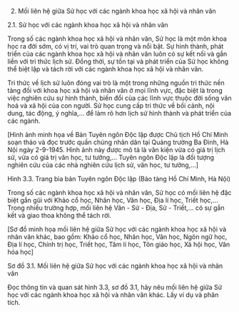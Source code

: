 2. Mối liên hệ giữa Sử học với các ngành khoa học xã hội và nhân văn

2.1. Sử học với các ngành khoa học xã hội và nhân văn

Trong số các ngành khoa học xã hội và nhân văn, Sử học là một môn khoa học ra đời sớm, có vị trí, vai trò quan trọng và nổi bật. Sự hình thành, phát triển của các ngành khoa học xã hội và nhân văn luôn có sự kết nối và gắn liền với tri thức lịch sử. Đồng thời, sự tồn tại và phát triển của Sử học không thể biệt lập và tách rời với các ngành khoa học xã hội và nhân văn.

Tri thức về lịch sử luôn đóng vai trò là một trong những nguồn tri thức nền tảng đối với khoa học xã hội và nhân văn ở mọi lĩnh vực, đặc biệt là trong việc nghiên cứu sự hình thành, biến đổi của các lĩnh vực thuộc đời sống văn hoá và xã hội của con người. Sử học cung cấp tri thức về bối cảnh, nội dung, tác động, ý nghĩa,... để làm rõ hơn lịch sử hình thành và phát triển của các ngành.

[Hình ảnh minh họa về Bản Tuyên ngôn Độc lập được Chủ tịch Hồ Chí Minh soạn thảo và đọc trước quần chúng nhân dân tại Quảng trường Ba Đình, Hà Nội ngày 2-9-1945. Hình ảnh này được mô tả là văn kiện vừa có giá trị lịch sử, vừa có giá trị văn học, tư tưởng,... Tuyên ngôn Độc lập là đối tượng nghiên cứu của các nhà nghiên cứu lịch sử, văn học, tư tưởng,...]

Hình 3.3. Trang bìa bản Tuyên ngôn Độc lập (Bảo tàng Hồ Chí Minh, Hà Nội)

Trong số các ngành khoa học xã hội và nhân văn, Sử học có mối liên hệ đặc biệt gắn gũi với Khảo cổ học, Nhân học, Văn học, Địa lí học, Triết học,... Trong nhiều trường hợp, mối liên hệ Văn - Sử - Địa, Sử - Triết,... có sự gắn kết và giao thoa không thể tách rời.

[Sơ đồ minh họa mối liên hệ giữa Sử học với các ngành khoa học xã hội và nhân văn khác, bao gồm: Khảo cổ học, Nhân học, Văn học, Ngôn ngữ học, Địa lí học, Chính trị học, Triết học, Tâm lí học, Tôn giáo học, Xã hội học, Văn hóa học]

Sơ đồ 3.1. Mối liên hệ giữa Sử học với các ngành khoa học xã hội và nhân văn

Đọc thông tin và quan sát hình 3.3, sơ đồ 3.1, hãy nêu mối liên hệ giữa Sử học với các ngành khoa học xã hội và nhân văn khác. Lấy ví dụ và phân tích.